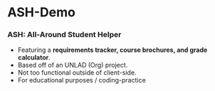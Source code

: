 # ASH-Demo
### ASH: All-Around Student Helper

- Featuring a **requirements tracker, course brochures, and grade calculator**. 
- Based off of an UNLAD (Org) project.
- Not too functional outside of client-side.
- For educational purposes / coding-practice


